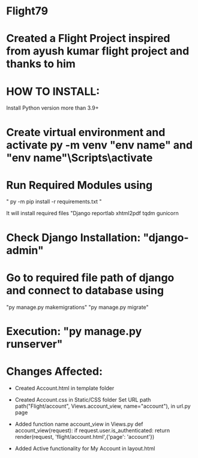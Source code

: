 # Flight79
# Created a Flight Project inspired from ayush kumar flight project and thanks to him

# HOW TO INSTALL:

Install Python version more than 3.9+

# Create virtual environment and activate py -m venv "env name" and "env name"\Scripts\activate

# Run Required Modules using
" py -m pip install -r requirements.txt "

It will install required files
"Django
reportlab
xhtml2pdf
tqdm
gunicorn

# Check Django Installation: "django-admin"

# Go to required file path of django and connect to database using
"py manage.py makemigrations" "py manage.py migrate"

# Execution: "py manage.py runserver"

# Changes Affected:
* Created Account.html in template folder

* Created Account.css in Static/CSS folder
Set URL path path("Flight/account", Views.account_view, name="account"), in url.py page

* Added function name account_view in Views.py
def account_view(request): if request.user.is_authenticated: return render(request, 'flight/account.html',{'page': 'account'})

* Added Active functionality for My Account in layout.html

